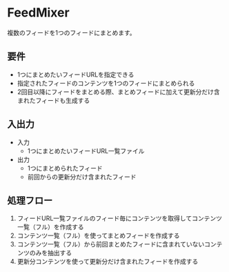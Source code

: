 # FeedMixer

複数のフィードを1つのフィードにまとめます。

## 要件

- 1つにまとめたいフィードURLを指定できる
- 指定されたフィードのコンテンツを1つのフィードにまとめられる
- 2回目以降にフィードをまとめる際、まとめフィードに加えて更新分だけ含まれたフィードも生成する

## 入出力

- 入力
  - 1つにまとめたいフィードURL一覧ファイル
- 出力
  - 1つにまとめられたフィード
  - 前回からの更新分だけ含まれたフィード

## 処理フロー

1. フィードURL一覧ファイルのフィード毎にコンテンツを取得してコンテンツ一覧（フル）を作成する
2. コンテンツ一覧（フル）を使ってまとめフィードを作成する
3. コンテンツ一覧（フル）から前回まとめたフィードに含まれていないコンテンツのみを抽出する
4. 更新分コンテンツを使って更新分だけ含まれたフィードを作成する

